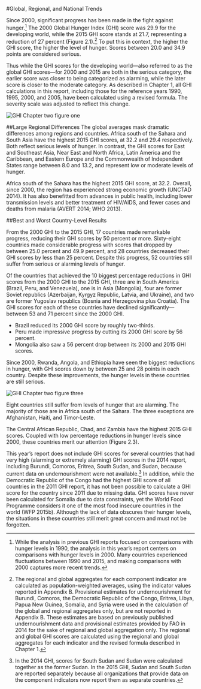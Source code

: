 #Global, Regional, and National Trends

Since 2000, significant progress has been made in the fight against hunger.[^hunger] The 2000 Global Hunger Index (GHI) score was 29.9 for the developing world, while the 2015 GHI score stands at 21.7, representing a reduction of 27 percent (Figure 2.1).[^fig2.1] To put this in context, the higher the GHI score, the higher the level of hunger. Scores between 20.0 and 34.9 points are considered serious. 

Thus while the GHI scores for the developing world—also referred to as the global GHI scores—for 2000 and 2015 are both in the serious category, the earlier score was closer to being categorized as alarming, while the later score is closer to the moderate category. As described in Chapter 1, all GHI calculations in this report, including those for the reference years 1990, 1995, 2000, and 2005, have been calculated using a revised formula. The severity scale was adjusted to reflect this change.


![GHI Chapter two figure one](http://library.ifpri.info/files/2015/10/ghi_2015_ch02_fig01.png)


##Large Regional Differences
The global averages mask dramatic differences among regions and countries. Africa south of the Sahara and South Asia have the highest 2015 GHI scores, at 32.2 and 29.4 respectively. Both reflect serious levels of hunger. In contrast, the GHI scores for East and Southeast Asia, Near East and North Africa, Latin America and the Caribbean, and Eastern Europe and the Commonwealth of Independent States range between 8.0 and 13.2, and represent low or moderate levels of hunger.

Africa south of the Sahara has the highest 2015 GHI score, at 32.2. Overall, since 2000, the region has experienced strong economic growth (UNCTAD 2014). It has also benefitted from advances in public health, including lower transmission levels and better treatment of HIV/AIDS, and fewer cases and deaths from malaria (AVERT 2014; WHO 2013). 

##Best and Worst Country-Level Results

From the 2000 GHI to the 2015 GHI, 17 countries made remarkable progress, reducing their GHI scores by 50 percent or more. Sixty-eight countries made considerable progress with scores that dropped by between 25.0 percent and 49.9 percent, and 28 countries decreased their GHI scores by less than 25 percent. Despite this progress, 52 countries still suffer from serious or alarming levels of hunger.

Of the countries that achieved the 10 biggest percentage reductions in GHI scores from the 2000 GHI to the 2015 GHI, three are in South America (Brazil, Peru, and Venezuela), one is in Asia (Mongolia), four are former Soviet republics (Azerbaijan, Kyrgyz Republic, Latvia, and Ukraine), and two are former Yugoslav republics (Bosnia and Herzegovina plus Croatia). The GHI scores for each of these countries have declined significantly—between 53 and 71 percent since the 2000 GHI.

 - Brazil reduced its 2000 GHI score by roughly two-thirds. 
 - Peru made impressive progress by cutting its 2000 GHI score by 56 percent. 
 - Mongolia also saw a 56 percent drop between its 2000 and 2015 GHI scores.

Since 2000, Rwanda, Angola, and Ethiopia have seen the biggest reductions in hunger, with GHI scores down by between 25 and 28 points in each country. Despite these improvements, the hunger levels in these countries are still serious. 

![GHI Chapter two figure three](http://library.ifpri.info/files/2015/10/ghi_2015_ch02_fig03.png)

Eight countries still suffer from levels of hunger that are alarming. The majority of those are in Africa south of the Sahara. The three exceptions are Afghanistan, Haiti, and Timor-Leste. 

The Central African Republic, Chad, and Zambia have the highest 2015 GHI scores. Coupled with low percentage reductions in hunger levels since 2000, these countries merit our attention (Figure 2.3). 

This year’s report does not include GHI scores for several countries that had very high (alarming or extremely alarming) GHI scores in the 2014 report, including Burundi, Comoros, Eritrea, South Sudan, and Sudan, because current data on undernourishment were not available.[^available] In addition, while the Democratic Republic of the Congo had the highest GHI score of all countries in the 2011 GHI report, it has not been possible to calculate a GHI score for the country since 2011 due to missing data. GHI scores have never been calculated for Somalia due to data constraints, yet the World Food Programme considers it one of the most food insecure countries in the world (WFP 2015b). Although the lack of data obscures their hunger levels, the situations in these countries still merit great concern and must not be forgotten.

[^hunger]:  While the analysis in previous GHI reports focused on comparisons with hunger levels in 1990, the analysis in this year’s report centers on comparisons with hunger levels in 2000. Many countries experienced fluctuations between 1990 and 2015, and making comparisons with 2000 captures more recent trends.
  

[^fig2.1]: The regional and global aggregates for each component indicator are calculated as population-weighted averages, using the indicator values reported in Appendix B. Provisional estimates for undernourishment for Burundi, Comoros, the Democratic Republic of the Congo, Eritrea, Libya, Papua New Guinea, Somalia, and Syria were used in the calculation of the global and regional aggregates only, but are not reported in Appendix B. These estimates are based on previously published undernourishment data and provisional estimates provided by FAO in 2014 for the sake of regional and global aggregation only. The regional and global GHI scores are calculated using the regional and global aggregates for each indicator and the revised formula described in Chapter 1.


[^available]:  In the 2014 GHI, scores for South Sudan and Sudan were calculated together as the former Sudan. In the 2015 GHI, Sudan and South Sudan are reported separately because all organizations that provide data on the component indicators now report them as separate countries.
